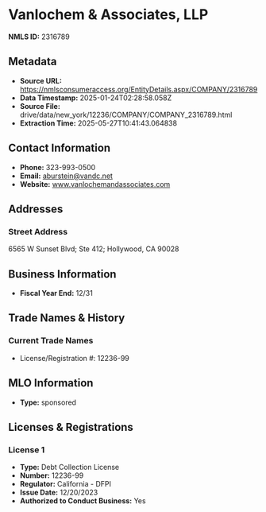 # Vanlochem & Associates, LLP

**NMLS ID:** 2316789

## Metadata
- **Source URL:** https://nmlsconsumeraccess.org/EntityDetails.aspx/COMPANY/2316789
- **Data Timestamp:** 2025-01-24T02:28:58.058Z
- **Source File:** drive/data/new_york/12236/COMPANY/COMPANY_2316789.html
- **Extraction Time:** 2025-05-27T10:41:43.064838

## Contact Information
- **Phone:** 323-993-0500
- **Email:** aburstein@vandc.net
- **Website:** www.vanlochemandassociates.com

## Addresses
### Street Address
6565 W Sunset Blvd; Ste 412; Hollywood, CA 90028

## Business Information
- **Fiscal Year End:** 12/31

## Trade Names & History
### Current Trade Names
- License/Registration #: 12236-99

## MLO Information
- **Type:** sponsored

## Licenses & Registrations

### License 1
- **Type:** Debt Collection License
- **Number:** 12236-99
- **Regulator:** California - DFPI
- **Issue Date:** 12/20/2023
- **Authorized to Conduct Business:** Yes
